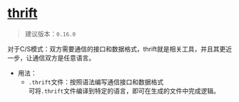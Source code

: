 # [thrift](https://thrift.apache.org/)
> 建议版本：`0.16.0`

对于C/S模式：双方需要通信的接口和数据格式，thrift就是相关工具，并且其更近一步，让通信双方是任意语言。
+ 用法：
  + `.thrift`文件：按照语法编写通信接口和数据格式  
	可将`.thrift`文件编译到特定的语言，即可在生成的文件中完成逻辑。